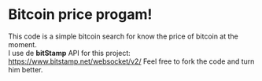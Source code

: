 # Bitcoin price progam!

This code is a simple bitcoin search for know the price of bitcoin at the moment. <br>
I use de <strong>bitStamp</strong> API for this project: https://www.bitstamp.net/websocket/v2/
Feel free to fork the code and turn him better. 
